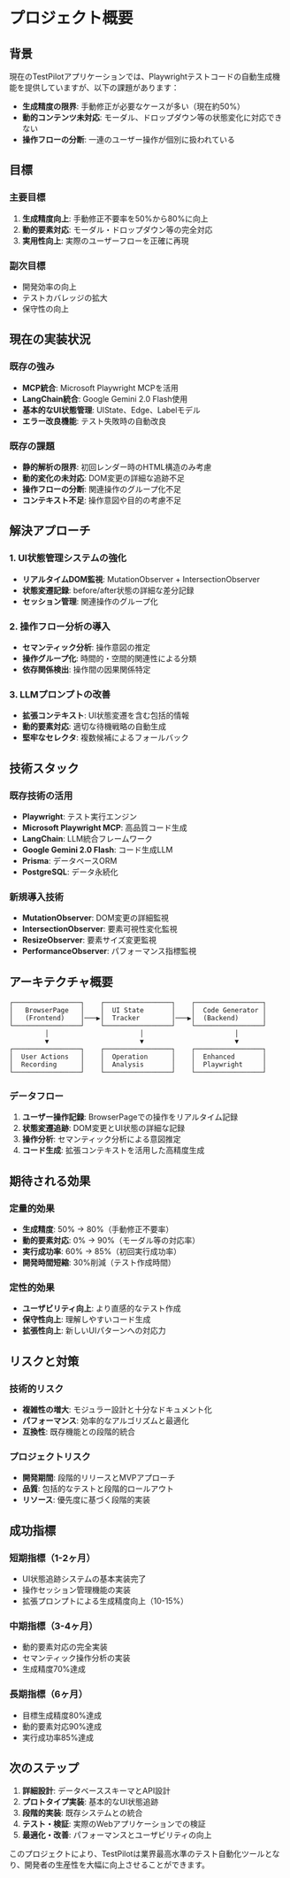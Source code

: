 # プロジェクト概要

## 背景

現在のTestPilotアプリケーションでは、Playwrightテストコードの自動生成機能を提供していますが、以下の課題があります：

- **生成精度の限界**: 手動修正が必要なケースが多い（現在約50%）
- **動的コンテンツ未対応**: モーダル、ドロップダウン等の状態変化に対応できない
- **操作フローの分断**: 一連のユーザー操作が個別に扱われている

## 目標

### 主要目標
1. **生成精度向上**: 手動修正不要率を50%から80%に向上
2. **動的要素対応**: モーダル・ドロップダウン等の完全対応
3. **実用性向上**: 実際のユーザーフローを正確に再現

### 副次目標
- 開発効率の向上
- テストカバレッジの拡大
- 保守性の向上

## 現在の実装状況

### 既存の強み
- **MCP統合**: Microsoft Playwright MCPを活用
- **LangChain統合**: Google Gemini 2.0 Flash使用
- **基本的なUI状態管理**: UIState、Edge、Labelモデル
- **エラー改良機能**: テスト失敗時の自動改良

### 既存の課題
- **静的解析の限界**: 初回レンダー時のHTML構造のみ考慮
- **動的変化の未対応**: DOM変更の詳細な追跡不足
- **操作フローの分断**: 関連操作のグループ化不足
- **コンテキスト不足**: 操作意図や目的の考慮不足

## 解決アプローチ

### 1. UI状態管理システムの強化
- **リアルタイムDOM監視**: MutationObserver + IntersectionObserver
- **状態変遷記録**: before/after状態の詳細な差分記録
- **セッション管理**: 関連操作のグループ化

### 2. 操作フロー分析の導入
- **セマンティック分析**: 操作意図の推定
- **操作グループ化**: 時間的・空間的関連性による分類
- **依存関係検出**: 操作間の因果関係特定

### 3. LLMプロンプトの改善
- **拡張コンテキスト**: UI状態変遷を含む包括的情報
- **動的要素対応**: 適切な待機戦略の自動生成
- **堅牢なセレクタ**: 複数候補によるフォールバック

## 技術スタック

### 既存技術の活用
- **Playwright**: テスト実行エンジン
- **Microsoft Playwright MCP**: 高品質コード生成
- **LangChain**: LLM統合フレームワーク
- **Google Gemini 2.0 Flash**: コード生成LLM
- **Prisma**: データベースORM
- **PostgreSQL**: データ永続化

### 新規導入技術
- **MutationObserver**: DOM変更の詳細監視
- **IntersectionObserver**: 要素可視性変化監視
- **ResizeObserver**: 要素サイズ変更監視
- **PerformanceObserver**: パフォーマンス指標監視

## アーキテクチャ概要

```
┌─────────────────┐    ┌─────────────────┐    ┌─────────────────┐
│   BrowserPage   │    │  UI State       │    │  Code Generator │
│   (Frontend)    │───▶│  Tracker        │───▶│  (Backend)      │
└─────────────────┘    └─────────────────┘    └─────────────────┘
         │                       │                       │
         ▼                       ▼                       ▼
┌─────────────────┐    ┌─────────────────┐    ┌─────────────────┐
│  User Actions   │    │  Operation      │    │  Enhanced       │
│  Recording      │    │  Analysis       │    │  Playwright     │
└─────────────────┘    └─────────────────┘    └─────────────────┘
```

### データフロー
1. **ユーザー操作記録**: BrowserPageでの操作をリアルタイム記録
2. **状態変遷追跡**: DOM変更とUI状態の詳細な記録
3. **操作分析**: セマンティック分析による意図推定
4. **コード生成**: 拡張コンテキストを活用した高精度生成

## 期待される効果

### 定量的効果
- **生成精度**: 50% → 80%（手動修正不要率）
- **動的要素対応**: 0% → 90%（モーダル等の対応率）
- **実行成功率**: 60% → 85%（初回実行成功率）
- **開発時間短縮**: 30%削減（テスト作成時間）

### 定性的効果
- **ユーザビリティ向上**: より直感的なテスト作成
- **保守性向上**: 理解しやすいコード生成
- **拡張性向上**: 新しいUIパターンへの対応力

## リスクと対策

### 技術的リスク
- **複雑性の増大**: モジュラー設計と十分なドキュメント化
- **パフォーマンス**: 効率的なアルゴリズムと最適化
- **互換性**: 既存機能との段階的統合

### プロジェクトリスク
- **開発期間**: 段階的リリースとMVPアプローチ
- **品質**: 包括的なテストと段階的ロールアウト
- **リソース**: 優先度に基づく段階的実装

## 成功指標

### 短期指標（1-2ヶ月）
- UI状態追跡システムの基本実装完了
- 操作セッション管理機能の実装
- 拡張プロンプトによる生成精度向上（10-15%）

### 中期指標（3-4ヶ月）
- 動的要素対応の完全実装
- セマンティック操作分析の実装
- 生成精度70%達成

### 長期指標（6ヶ月）
- 目標生成精度80%達成
- 動的要素対応90%達成
- 実行成功率85%達成

## 次のステップ

1. **詳細設計**: データベーススキーマとAPI設計
2. **プロトタイプ実装**: 基本的なUI状態追跡
3. **段階的実装**: 既存システムとの統合
4. **テスト・検証**: 実際のWebアプリケーションでの検証
5. **最適化・改善**: パフォーマンスとユーザビリティの向上

このプロジェクトにより、TestPilotは業界最高水準のテスト自動化ツールとなり、開発者の生産性を大幅に向上させることができます。
